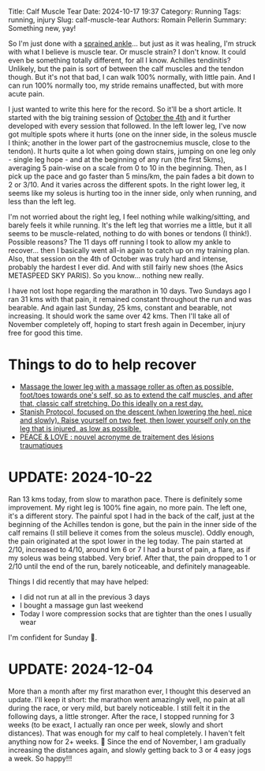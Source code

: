 Title: Calf Muscle Tear
Date: 2024-10-17 19:37
Category: Running
Tags: running, injury
Slug: calf-muscle-tear
Authors: Romain Pellerin
Summary: Something new, yay!

So I'm just done with a [sprained ankle]({filename}/10-kms-et-entorse-de-la-cheville.md)... but just as it was healing, I'm struck with what I believe is muscle tear. Or muscle strain? I don't know. It could even be something totally different, for all I know. Achilles tendinitis? Unlikely, but the pain is sort of between the calf muscles and the tendon though. But it's not that bad, I can walk 100% normally, with little pain. And I can run 100% normally too, my stride remains unaffected, but with more acute pain.

I just wanted to write this here for the record. So it'll be a short article. It started with the big training session of [October the 4th]({filename}/10-kms-et-entorse-de-la-cheville.md#update-vendredi-4-octobre) and it further developed with every session that followed. In the left lower leg, I've now got multiple spots where it hurts (one on the inner side, in the soleus muscle I think; another in the lower part of the gastrocnemius muscle, close to the tendon). It hurts quite a lot when going down stairs, jumping on one leg only - single leg hope - and at the beginning of any run (the first 5kms), averaging 5 pain-wise on a scale from 0 to 10 in the beginning. Then, as I pick up the pace and go faster than 5 mins/km, the pain fades a bit down to 2 or 3/10. And it varies across the different spots. In the right lower leg, it seems like my soleus is hurting too in the inner side, only when running, and less than the left leg.

I'm not worried about the right leg, I feel nothing while walking/sitting, and barely feels it while running. It's the left leg that worries me a little, but it all seems to be muscle-related, nothing to do with bones or tendons (I think!). Possible reasons? The 11 days off running I took to allow my ankle to recover... then I basically went all-in again to catch up on my training plan. Also, that session on the 4th of October was truly hard and intense, probably the hardest I ever did. And with still fairly new shoes (the Asics METASPEED SKY PARIS). So you know... nothing new really.

I have not lost hope regarding the marathon in 10 days. Two Sundays ago I ran 31 kms with that pain, it remained constant throughout the run and was bearable. And again last Sunday, 25 kms, constant and bearable, not increasing. It should work the same over 42 kms. Then I'll take all of November completely off, hoping to start fresh again in December, injury free for good this time.

# Things to do to help recover

- [Massage the lower leg with a massage roller as often as possible, foot/toes towards one's self, so as to extend the calf muscles, and after that, classic calf stretching. Do this ideally on a rest day.](https://sebmena.fr/2019/09/13/reeducation-du-soleaire/)
- [Stanish Protocol, focused on the descent (when lowering the heel, nice and slowly). Raise yourself on two feet, then lower yourself only on the leg that is injured, as low as possible.](https://sebmena.fr/2019/09/26/tendons-dachille-et-soleaires-la-suite/)
- [PEACE & LOVE : nouvel acronyme de traitement des lésions traumatiques](https://lacliniqueducoureur.com/coureurs/blogue/archives/peace-love-nouvel-acronyme-de-traitement-des-lesions-traumatiques/)

# UPDATE: 2024-10-22

Ran 13 kms today, from slow to marathon pace. There is definitely some improvement. My right leg is 100% fine again, no more pain. The left one, it's a different story. The painful spot I had in the back of the calf, just at the beginning of the Achilles tendon is gone, but the pain in the inner side of the calf remains (I still believe it comes from the soleus muscle). Oddly enough, the pain originated at the spot lower in the leg today. The pain started at 2/10, increased to 4/10, around km 6 or 7 I had a burst of pain, a flare, as if my soleus was being stabbed. Very brief. After that, the pain dropped to 1 or 2/10 until the end of the run, barely noticeable, and definitely manageable.

Things I did recently that may have helped:

- I did not run at all in the previous 3 days
- I bought a massage gun last weekend
- Today I wore compression socks that are tighter than the ones I usually wear

I'm confident for Sunday 🤞.

# UPDATE: 2024-12-04

More than a month after my first marathon ever, I thought this deserved an update. I'll keep it short: the marathon went amazingly well, no pain at all during the race, or very mild, but barely noticeable. I still felt it in the following days, a little stronger. After the race, I stopped running for 3 weeks (to be exact, I actually ran once per week, slowly and short distances). That was enough for my calf to heal completely. I haven't felt anything now for 2+ weeks. 🎉 Since the end of November, I am gradually increasing the distances again, and slowly getting back to 3 or 4 easy jogs a week. So happy!!!
